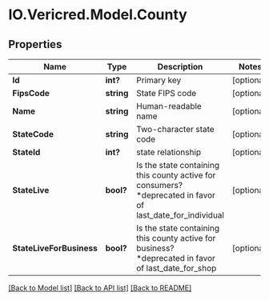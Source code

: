 # IO.Vericred.Model.County
## Properties

Name | Type | Description | Notes
------------ | ------------- | ------------- | -------------
**Id** | **int?** | Primary key | [optional] 
**FipsCode** | **string** | State FIPS code | [optional] 
**Name** | **string** | Human-readable name | [optional] 
**StateCode** | **string** | Two-character state code | [optional] 
**StateId** | **int?** | state relationship | [optional] 
**StateLive** | **bool?** | Is the state containing this county active for consumers? *deprecated in favor of last_date_for_individual | [optional] 
**StateLiveForBusiness** | **bool?** | Is the state containing this county active for business? *deprecated in favor of last_date_for_shop | [optional] 

[[Back to Model list]](../README.md#documentation-for-models) [[Back to API list]](../README.md#documentation-for-api-endpoints) [[Back to README]](../README.md)

